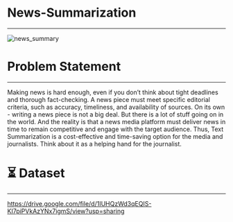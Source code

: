 # News-Summarization
_________________________________________________________________________________________________________________________________________________________________________
 ![news_summary](https://user-images.githubusercontent.com/102862643/197140039-f45a1e86-a058-460f-a222-ebf74d760788.JPG)


# Problem Statement
_________________________________________________________________________________________________________________________________________________________________________

Making news is hard enough, even if you don’t think about tight deadlines and thorough fact-checking. A news piece must meet specific editorial criteria, such as accuracy, timeliness, and availability of sources. 
On its own - writing a news piece is not a big deal. But there is a lot of stuff going on in the world. And the reality is that a news media platform must deliver news in time to remain competitive and engage with the target audience.  Thus, Text Summarization is a cost-effective and time-saving option for the media and journalists. Think about it as a helping hand for the journalist. 


# ⏳ Dataset
_________________________________________________________________________________________________________________________________________________________________________
https://drive.google.com/file/d/1IUHQzWd3qEQIS-KI7piPVkAzYNx7igmS/view?usp=sharing
